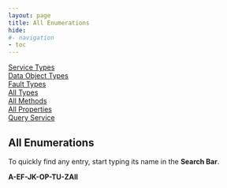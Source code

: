 ```yaml
---
layout: page
title: All Enumerations
hide:
#- navigation
- toc
---
```


[Service Types](mo-types-landing.md)  
[Data Object Types](do-types-landing.md)  
[Fault Types](fault-types-landing.md)  
[All Types](all-types-landing.md)  
[All Methods](methods-landing.md)  
[All Properties](index-properties.md)  
[Query Service](index-queries.md)  
  
## All Enumerations

To quickly find any entry, start typing its name in the **Search Bar**. 

**A-EF-JK-OP-TU-ZAll**
